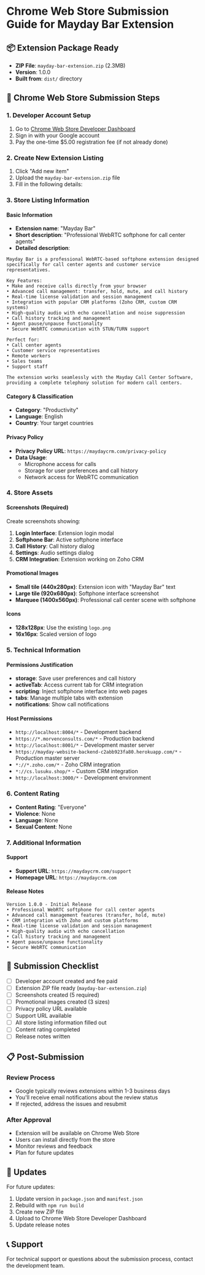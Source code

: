 # Chrome Web Store Submission Guide for Mayday Bar Extension

## 📦 Extension Package Ready

- **ZIP File**: `mayday-bar-extension.zip` (2.3MB)
- **Version**: 1.0.0
- **Built from**: `dist/` directory

## 🎯 Chrome Web Store Submission Steps

### 1. Developer Account Setup

1. Go to [Chrome Web Store Developer Dashboard](https://chrome.google.com/webstore/devconsole/)
2. Sign in with your Google account
3. Pay the one-time $5.00 registration fee (if not already done)

### 2. Create New Extension Listing

1. Click "Add new item"
2. Upload the `mayday-bar-extension.zip` file
3. Fill in the following details:

### 3. Store Listing Information

#### Basic Information

- **Extension name**: "Mayday Bar"
- **Short description**: "Professional WebRTC softphone for call center agents"
- **Detailed description**:

```
Mayday Bar is a professional WebRTC-based softphone extension designed specifically for call center agents and customer service representatives.

Key Features:
• Make and receive calls directly from your browser
• Advanced call management: transfer, hold, mute, and call history
• Real-time license validation and session management
• Integration with popular CRM platforms (Zoho CRM, custom CRM systems)
• High-quality audio with echo cancellation and noise suppression
• Call history tracking and management
• Agent pause/unpause functionality
• Secure WebRTC communication with STUN/TURN support

Perfect for:
• Call center agents
• Customer service representatives
• Remote workers
• Sales teams
• Support staff

The extension works seamlessly with the Mayday Call Center Software, providing a complete telephony solution for modern call centers.
```

#### Category & Classification

- **Category**: "Productivity"
- **Language**: English
- **Country**: Your target countries

#### Privacy Policy

- **Privacy Policy URL**: `https://maydaycrm.com/privacy-policy`
- **Data Usage**:
  - Microphone access for calls
  - Storage for user preferences and call history
  - Network access for WebRTC communication

### 4. Store Assets

#### Screenshots (Required)

Create screenshots showing:

1. **Login Interface**: Extension login modal
2. **Softphone Bar**: Active softphone interface
3. **Call History**: Call history dialog
4. **Settings**: Audio settings dialog
5. **CRM Integration**: Extension working on Zoho CRM

#### Promotional Images

- **Small tile (440x280px)**: Extension icon with "Mayday Bar" text
- **Large tile (920x680px)**: Softphone interface screenshot
- **Marquee (1400x560px)**: Professional call center scene with softphone

#### Icons

- **128x128px**: Use the existing `logo.png`
- **16x16px**: Scaled version of logo

### 5. Technical Information

#### Permissions Justification

- **storage**: Save user preferences and call history
- **activeTab**: Access current tab for CRM integration
- **scripting**: Inject softphone interface into web pages
- **tabs**: Manage multiple tabs with extension
- **notifications**: Show call notifications

#### Host Permissions

- `http://localhost:8004/*` - Development backend
- `https://*.morvenconsults.com/*` - Production backend
- `http://localhost:8001/*` - Development master server
- `https://mayday-website-backend-c2abb923fa80.herokuapp.com/*` - Production master server
- `*://*.zoho.com/*` - Zoho CRM integration
- `*://cs.lusuku.shop/*` - Custom CRM integration
- `http://localhost:3000/*` - Development environment

### 6. Content Rating

- **Content Rating**: "Everyone"
- **Violence**: None
- **Language**: None
- **Sexual Content**: None

### 7. Additional Information

#### Support

- **Support URL**: `https://maydaycrm.com/support`
- **Homepage URL**: `https://maydaycrm.com`

#### Release Notes

```
Version 1.0.0 - Initial Release
• Professional WebRTC softphone for call center agents
• Advanced call management features (transfer, hold, mute)
• CRM integration with Zoho and custom platforms
• Real-time license validation and session management
• High-quality audio with echo cancellation
• Call history tracking and management
• Agent pause/unpause functionality
• Secure WebRTC communication
```

## 🚀 Submission Checklist

- [ ] Developer account created and fee paid
- [ ] Extension ZIP file ready (`mayday-bar-extension.zip`)
- [ ] Screenshots created (5 required)
- [ ] Promotional images created (3 sizes)
- [ ] Privacy policy URL available
- [ ] Support URL available
- [ ] All store listing information filled out
- [ ] Content rating completed
- [ ] Release notes written

## 📋 Post-Submission

### Review Process

- Google typically reviews extensions within 1-3 business days
- You'll receive email notifications about the review status
- If rejected, address the issues and resubmit

### After Approval

- Extension will be available on Chrome Web Store
- Users can install directly from the store
- Monitor reviews and feedback
- Plan for future updates

## 🔄 Updates

For future updates:

1. Update version in `package.json` and `manifest.json`
2. Rebuild with `npm run build`
3. Create new ZIP file
4. Upload to Chrome Web Store Developer Dashboard
5. Update release notes

## 📞 Support

For technical support or questions about the submission process, contact the development team.
